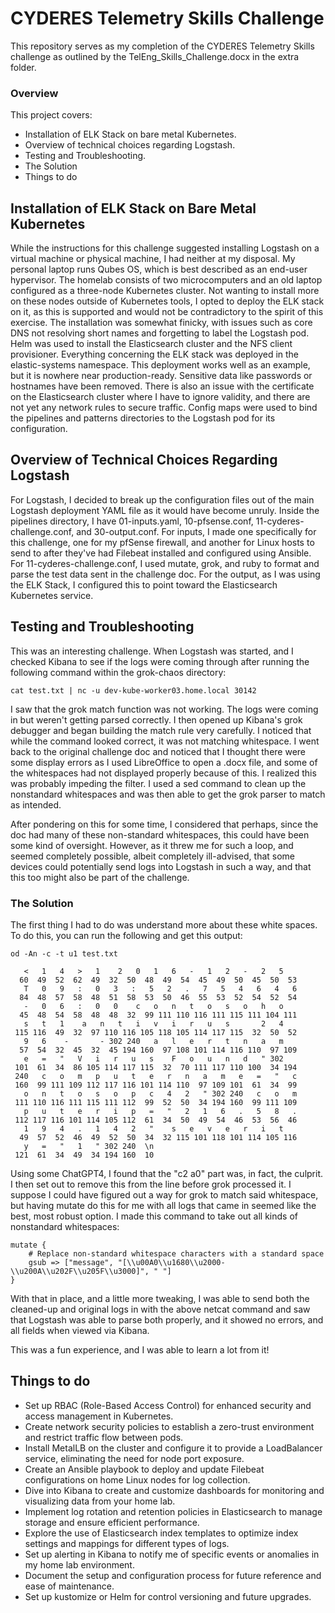 # CYDERES Telemetry Skills Challenge

This repository serves as my completion of the CYDERES Telemetry Skills challenge as outlined by the TelEng_Skills_Challenge.docx in the extra folder.

### Overview

This project covers:

- Installation of ELK Stack on bare metal Kubernetes.
- Overview of technical choices regarding Logstash.
- Testing and Troubleshooting.
- The Solution
- Things to do

## Installation of ELK Stack on Bare Metal Kubernetes

While the instructions for this challenge suggested installing Logstash on a virtual machine or physical machine, I had neither at my disposal. My personal laptop runs Qubes OS, which is best described as an end-user hypervisor. The homelab consists of two microcomputers and an old laptop configured as a three-node Kubernetes cluster. Not wanting to install more on these nodes outside of Kubernetes tools, I opted to deploy the ELK stack on it, as this is supported and would not be contradictory to the spirit of this exercise. The installation was somewhat finicky, with issues such as core DNS not resolving short names and forgetting to label the Logstash pod. Helm was used to install the Elasticsearch cluster and the NFS client provisioner. Everything concerning the ELK stack was deployed in the elastic-systems namespace. This deployment works well as an example, but it is nowhere near production-ready. Sensitive data like passwords or hostnames have been removed. There is also an issue with the certificate on the Elasticsearch cluster where I have to ignore validity, and there are not yet any network rules to secure traffic. Config maps were used to bind the pipelines and patterns directories to the Logstash pod for its configuration.


## Overview of Technical Choices Regarding Logstash

For Logstash, I decided to break up the configuration files out of the main Logstash deployment YAML file as it would have become unruly. Inside the pipelines directory, I have 01-inputs.yaml, 10-pfsense.conf, 11-cyderes-challenge.conf, and 30-output.conf. For inputs, I made one specifically for this challenge, one for my pfSense firewall, and another for Linux hosts to send to after they've had Filebeat installed and configured using Ansible. For 11-cyderes-challenge.conf, I used mutate, grok, and ruby to format and parse the test data sent in the challenge doc. For the output, as I was using the ELK Stack, I configured this to point toward the Elasticsearch Kubernetes service.


## Testing and Troubleshooting

This was an interesting challenge. When Logstash was started, and I checked Kibana to see if the logs were coming through after running the following command within the grok-chaos directory:

```cat test.txt | nc -u dev-kube-worker03.home.local 30142```

I saw that the grok match function was not working. The logs were coming in but weren't getting parsed correctly. I then opened up Kibana's grok debugger and began building the match rule very carefully. I noticed that while the command looked correct, it was not matching whitespace. I went back to the original challenge doc and noticed that I thought there were some display errors as I used LibreOffice to open a .docx file, and some of the whitespaces had not displayed properly because of this. I realized this was probably impeding the filter. I used a sed command to clean up the nonstandard whitespaces and was then able to get the grok parser to match as intended.

After pondering on this for some time, I considered that perhaps, since the doc had many of these non-standard whitespaces, this could have been some kind of oversight. However, as it threw me for such a loop, and seemed completely possible, albeit completely ill-advised, that some devices could potentially send logs into Logstash in such a way, and that this too might also be part of the challenge.


### The Solution

The first thing I had to do was understand more about these white spaces. To do this, you can run the following and get this output:
```
od -An -c -t u1 test.txt

   <   1   4   >   1   	2   0   1   6   -   1   2   -   2   5
  60  49  52  62  49  32  50  48  49  54  45  49  50  45  50  53
   T   0   9   :   0   3   :   5   2   .   7   5   4   6   4   6
  84  48  57  58  48  51  58  53  50  46  55  53  52  54  52  54
   -   0   6   :   0   0   	c   o   n   t   o   s   o   h   o
  45  48  54  58  48  48  32  99 111 110 116 111 115 111 104 111
   s   t   1   	a   n   t   i   v   i   r   u   s   	2   4
 115 116  49  32  97 110 116 105 118 105 114 117 115  32  50  52
   9   6   	-   	- 302 240   a   l   e   r   t   n   a   m
  57  54  32  45  32  45 194 160  97 108 101 114 116 110  97 109
   e   =   "   V   i   r   u   s   	F   o   u   n   d   " 302
 101  61  34  86 105 114 117 115  32  70 111 117 110 100  34 194
 240   c   o   m   p   u   t   e   r   n   a   m   e   =   "   c
 160  99 111 109 112 117 116 101 114 110  97 109 101  61  34  99
   o   n   t   o   s   o   p   c   4   2   " 302 240   c   o   m
 111 110 116 111 115 111 112  99  52  50  34 194 160  99 111 109
   p   u   t   e   r   i   p   =   "   2   1   6   .   5   8   .
 112 117 116 101 114 105 112  61  34  50  49  54  46  53  56  46
   1   9   4   .   1   4   2   "   	s   e   v   e   r   i   t
  49  57  52  46  49  52  50  34  32 115 101 118 101 114 105 116
   y   =   "   1   " 302 240  \n
 121  61  34  49  34 194 160  10
```


Using some ChatGPT4, I found that the "c2 a0" part was, in fact, the culprit. I then set out to remove this from the line before grok processed it. I suppose I could have figured out a way for grok to match said whitespace, but having mutate do this for me with all logs that came in seemed like the best, most robust option. I made this command to take out all kinds of nonstandard whitespaces:


```
mutate {
    # Replace non-standard whitespace characters with a standard space
    gsub => ["message", "[\\u00A0\\u1680\\u2000-\\u200A\\u202F\\u205F\\u3000]", " "]
}
```

With that in place, and a little more tweaking, I was able to send both the cleaned-up and original logs in with the above netcat command and saw that Logstash was able to parse both properly, and it showed no errors, and all fields when viewed via Kibana.

This was a fun experience, and I was able to learn a lot from it!

## Things to do

- Set up RBAC (Role-Based Access Control) for enhanced security and access management in Kubernetes.
- Create network security policies to establish a zero-trust environment and restrict traffic flow between pods.
- Install MetalLB on the cluster and configure it to provide a LoadBalancer service, eliminating the need for node port exposure.
- Create an Ansible playbook to deploy and update Filebeat configurations on home Linux nodes for log collection.
- Dive into Kibana to create and customize dashboards for monitoring and visualizing data from your home lab.
- Implement log rotation and retention policies in Elasticsearch to manage storage and ensure efficient performance.
- Explore the use of Elasticsearch index templates to optimize index settings and mappings for different types of logs.
- Set up alerting in Kibana to notify me of specific events or anomalies in my home lab environment.
- Document the setup and configuration process for future reference and ease of maintenance.
- Set up kustomize or Helm for control versioning and future upgrades. 

